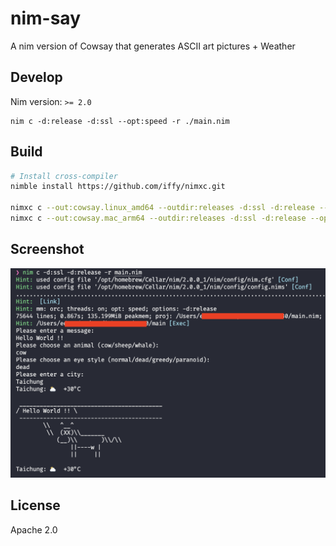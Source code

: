 # nim-say
A nim version of Cowsay that generates ASCII art pictures + Weather

## Develop

Nim version: `>= 2.0`

```
nim c -d:release -d:ssl --opt:speed -r ./main.nim
```

## Build

```bash
# Install cross-compiler
nimble install https://github.com/iffy/nimxc.git

nimxc c --out:cowsay.linux_amd64 --outdir:releases -d:ssl -d:release --opt:speed --target linux-amd64 main.nim
nimxc c --out:cowsay.mac_arm64 --outdir:releases -d:ssl -d:release --opt:speed --target macosx-arm64 main.nim
```

## Screenshot

![screenshot](./demo.png)

## License

Apache 2.0

